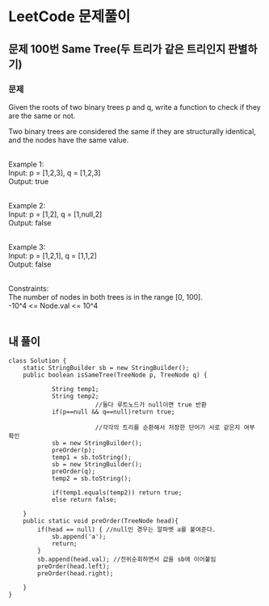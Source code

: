 # LeetCode 문제풀이

## 문제 100번 Same Tree(두 트리가 같은 트리인지 판별하기)
### 문제<br>
Given the roots of two binary trees p and q, write a function to check if they are the same or not.<br>

Two binary trees are considered the same if they are structurally identical, and the nodes have the same value.<br><br>

Example 1:<br>
Input: p = [1,2,3], q = [1,2,3]<br>
Output: true<br><br>

Example 2:<br>
Input: p = [1,2], q = [1,null,2]<br>
Output: false<br><br>

Example 3:<br>
Input: p = [1,2,1], q = [1,1,2]<br>
Output: false<br><br>

Constraints:<br>
The number of nodes in both trees is in the range [0, 100].<br>
-10^4 <= Node.val <= 10^4<br><br>

## 내 풀이
```
class Solution {
    static StringBuilder sb = new StringBuilder();
    public boolean isSameTree(TreeNode p, TreeNode q) {

            String temp1;
            String temp2;
						//둘다 루트노드가 null이면 true 반환
            if(p==null && q==null)return true;
						
						//각각의 트리를 순환해서 저장한 단어가 서로 같은지 여부 확인
            sb = new StringBuilder();
            preOrder(p);
            temp1 = sb.toString();
            sb = new StringBuilder();
            preOrder(q);
            temp2 = sb.toString();

            if(temp1.equals(temp2)) return true;
            else return false;
        
    }
    public static void preOrder(TreeNode head){
        if(head == null) { //null인 경우는 알파벳 a를 붙여준다.
            sb.append('a');
            return;
        }
        sb.append(head.val); //전위순회하면서 값을 sb에 이어붙임
        preOrder(head.left);
        preOrder(head.right);

    }
}
```